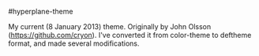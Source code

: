 #hyperplane-theme

My current (8 January 2013) theme. Originally by John Olsson
(https://github.com/cryon). I've converted it from color-theme to deftheme
format, and made several modifications.